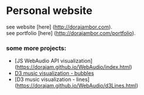 # Personal website
see website [here] (http://dorajambor.com).  
see portfolio [here] (http://dorajambor.com/portfolio).  


### some more projects:
- [JS WebAudio API visualization] (https://dorajam.github.io/WebAudio/index.html)  
- [D3 music visualization - bubbles](https://dorajam.github.io/WebAudio/CollD3tection.html)  
- [D3 music visualization - lines] (https://dorajam.github.io/WebAudio/d3Lines.html)  
